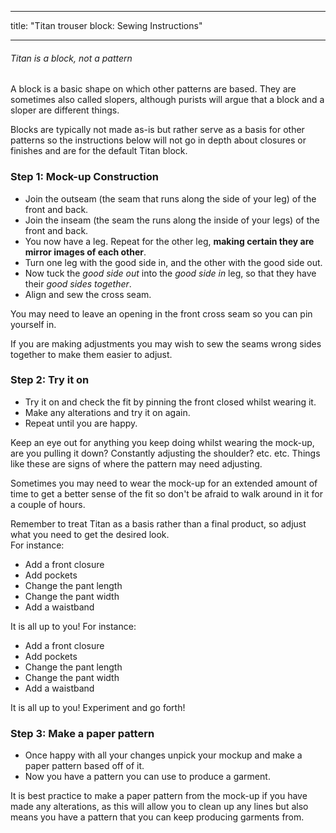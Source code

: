 - - -
title: "Titan trouser block: Sewing Instructions"
- - -

<Note>

###### Titan is a block, not a pattern

A block is a basic shape on which other patterns are based.
They are sometimes also called slopers, although purists will argue that a block and a sloper are different things.

Blocks are typically not made as-is but rather serve as a basis for other patterns so the instructions below will not go in depth about closures or finishes and are for the default Titan block.

</Note>

### Step 1: Mock-up Construction

- Join the outseam (the seam that runs along the side of your leg) of the front and back.
- Join the inseam (the seam the runs along the inside of your legs) of the front and back.
- You now have a leg. Repeat for the other leg, **making certain they are mirror images of each other**.
- Turn one leg with the good side in, and the other with the good side out.
- Now tuck the _good side out_ into the _good side in_ leg, so that they have their _good sides together_.
- Align and sew the cross seam.

<Note>

You may need to leave an opening in the front cross seam so you can pin yourself in.

</Note>

<Tip>

If you are making adjustments you may wish to sew the seams wrong sides together to make them easier to adjust.

</Tip>

### Step 2: Try it on

- Try it on and check the fit by pinning the front closed whilst wearing it.
- Make any alterations and try it on again.
- Repeat until you are happy.

<Tip>

Keep an eye out for anything you keep doing whilst wearing the mock-up, are you pulling it down? Constantly adjusting the shoulder? etc. etc. Things like these are signs of where the pattern may need adjusting.

Sometimes you may need to wear the mock-up for an extended amount of time to get a better sense of the fit so don't be afraid to walk around in it for a couple of hours.

</Tip>

<Note>

Remember to treat Titan as a basis rather than a final product, so adjust what you need to get the desired look.\
For instance:

- Add a front closure
- Add pockets
- Change the pant length
- Change the pant width
- Add a waistband

It is all up to you! 
For instance:

- Add a front closure
- Add pockets
- Change the pant length
- Change the pant width
- Add a waistband

It is all up to you! Experiment and go forth!

</Note>

### Step 3: Make a paper pattern

- Once happy with all your changes unpick your mockup and make a paper pattern based off of it.
- Now you have a pattern you can use to produce a garment.

<Note>

It is best practice to make a paper pattern from the mock-up if you have made any alterations, as this will allow you to clean up any lines but also means you have a pattern that you can keep producing garments from.

</Note>
